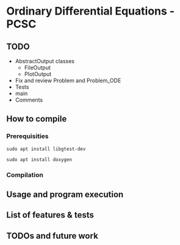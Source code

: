 # Ordinary Differential Equations - PCSC


## TODO

- AbstractOutput classes
	+ FileOutput
	+ PlotOutput
- Fix and review Problem and Problem_ODE
- Tests
- main
- Comments



## How to compile
### Prerequisities
`sudo apt install libgtest-dev`

`sudo apt install doxygen`

### Compilation


## Usage and program execution

## List of features & tests

## TODOs and future work
